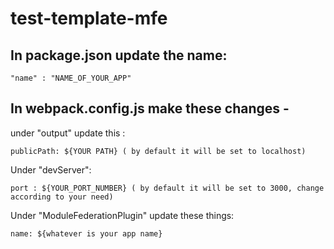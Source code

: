 # test-template-mfe


## In package.json update the name:

``"name" : "NAME_OF_YOUR_APP"``

## In webpack.config.js make these changes - 

under "output" update this : 

``publicPath: ${YOUR PATH} ( by default it will be set to localhost)``

Under "devServer":

``port : ${YOUR_PORT_NUMBER} ( by default it will be set to 3000, change according to your need)``

Under "ModuleFederationPlugin" update these things: 

``name: ${whatever is your app name}``
